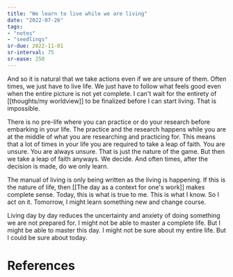 ```yaml
---
title: "We learn to live while we are living"
date: "2022-07-26"
tags:
- "notes"
- "seedlings"
sr-due: 2022-11-01
sr-interval: 75
sr-ease: 250
---
```


And so it is natural that we take actions even if we are unsure of them. Often times, we just have to live life. We just have to follow what feels good even when the entire picture is not yet complete. I can't wait for the entirety of [[thoughts/my worldview]] to be finalized before I can start living. That is impossible.

There is no pre-life where you can practice or do your research before embarking in your life. The practice and the research happens while you are at the middle of what you are researching and practicing for. This means that a lot of times in your life you are required to take a leap of faith. You are unsure. You are always unsure. That is just the nature of the game. But then we take a leap of faith anyways. We decide. And often times, after the decision is made, do we only learn.

The manual of living is only being written as the living is happening. If this is the nature of life, then [[The day as a context for one's work]] makes complete sense. Today, this is what is true to me. This is what I know. So I act on it. Tomorrow, I might learn something new and change course.

Living day by day reduces the uncertainty and anxiety of doing something we are not prepared for. I might not be able to master a complete life. But I might be able to master this day. I might not be sure about my entire life. But I could be sure about today.

# References
